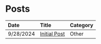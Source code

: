 # Posts

| Date         | Title             | Category  |
|:-------------|:------------------|:----------|
| 9/28/2024    | [Initial Post](./9.28.24/index.md)      | Other     |

